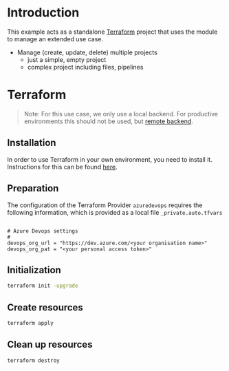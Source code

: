 
# Introduction

This example acts as a standalone [Terraform](https://www.terraform.io) project that uses the module to manage an extended use case.

- Manage (create, update, delete) multiple projects
  - just a simple, empty project
  - complex project including files, pipelines

# Terraform

> Note: For this use case, we only use a local backend.
> For productive environments this should not be used, but [remote backend](https://developer.hashicorp.com/terraform/language/settings/backends/configuration).

## Installation
In order to use Terraform in your own environment, you need to install it.
Instructions for this can be found [here](https://developer.hashicorp.com/terraform/downloads).

## Preparation

The configuration of the Terraform Provider `azuredevops` requires the following information,
which is provided as a local file `_private.auto.tfvars`

```hcl

# Azure Devops settings
#
devops_org_url = "https://dev.azure.com/<your organisation name>"
devops_org_pat = "<your personal access token>"
```

## Initialization

```bash
terraform init -upgrade
```

## Create resources

```bash
terraform apply
```

## Clean up resources

```bash
terraform destroy
```
